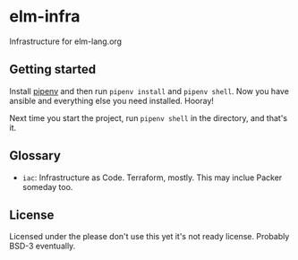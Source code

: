 # elm-infra

Infrastructure for elm-lang.org

## Getting started

Install [pipenv](https://docs.pipenv.org) and then run `pipenv install` and `pipenv shell`.
Now you have ansible and everything else you need installed.
Hooray!

Next time you start the project, run `pipenv shell` in the directory, and that's it.

## Glossary

- `iac`: Infrastructure as Code. Terraform, mostly. This may inclue Packer someday too.

## License

Licensed under the please don't use this yet it's not ready license.
Probably BSD-3 eventually.
